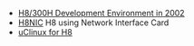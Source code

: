 - [H8/300H Development Environment in 2002](dev_env)
- [H8NIC](nic) H8 using Network Interface Card
- [uClinux for H8](uclinux)
